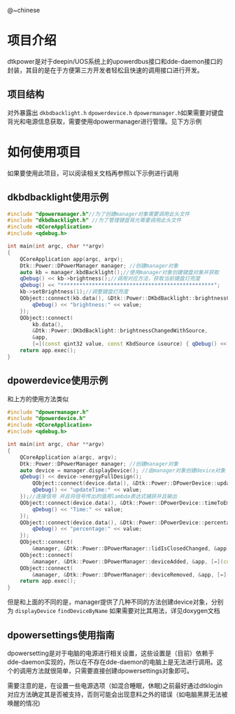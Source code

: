 @~chinese

# 项目介绍

dtkpower是对于deepin/UOS系统上的upowerdbus接口和dde-daemon接口的封装，其目的是在于方便第三方开发者轻松且快速的调用接口进行开发。

## 项目结构

对外暴露出 `dkbdbacklight.h` `dpowerdevice.h` `dpowermanager.h`如果需要对键盘背光和电源信息获取，需要使用dpowermanager进行管理。见下方示例

# 如何使用项目

如果要使用此项目，可以阅读相关文档再参照以下示例进行调用

## dkbdbacklight使用示例

```cpp
#include "dpowermanager.h"//为了创建manager对象需要调用此头文件
#include "dkbdbacklight.h" //为了管理键盘背光需要调用此头文件
#include <QCoreApplication>
#include <qdebug.h>

int main(int argc, char **argv)
{
    QCoreApplication app(argc, argv);
    Dtk::Power::DPowerManager manager; //创建manager对象
    auto kb = manager.kbdBacklight();//使用manager对象创建键盘对象并获取
    qDebug() << kb->brightness();//调用对应方法，获取当前键盘灯亮度
    qDebug() << "*************************************************";
    kb->setBrightness(1);//调整键盘灯亮度
    QObject::connect(kb.data(), &Dtk::Power::DKbdBacklight::brightnessChanged, &app, [=](const qint32 value) {
        qDebug() << "brightness:" << value;
    });
    QObject::connect(
        kb.data(),
        &Dtk::Power::DKbdBacklight::brightnessChangedWithSource,
        &app,
        [=](const qint32 value, const KbdSource &source) { qDebug() << "brightness:" << value << static_cast<int>(source); });//连接信号并且用lambda表达式捕获信号值强制转换为int类型输出
    return app.exec();
}
```

## dpowerdevice使用示例

和上方的使用方法类似

```cpp
#include "dpowermanager.h"
#include "dpowerdevice.h"
#include <QCoreApplication>
#include <qdebug.h>

int main(int argc, char **argv)
{
    QCoreApplication a(argc, argv);
    Dtk::Power::DPowerManager manager; //创建manager对象
    auto device = manager.displayDevice(); //由manager对象创建device对象
    qDebug() << device->energyFullDesign();
        QObject::connect(device.data(), &Dtk::Power::DPowerDevice::updateTimeChanged, &app, [=](const QDateTime &value) {
        qDebug() << "updateTime:" << value;
    });//连接信号 并且将信号传出的值用lambda表达式捕获并且输出
    QObject::connect(device.data(), &Dtk::Power::DPowerDevice::timeToEmptyChanged, &app, [=](const qint64 value) {
        qDebug() << "Time:" << value;
    });
    QObject::connect(device.data(), &Dtk::Power::DPowerDevice::percentageChanged, &app, [=](const double value) {
        qDebug() << "percentage:" << value;
    });
    QObject::connect(
        &manager, &Dtk::Power::DPowerManager::lidIsClosedChanged, &app, [=](const bool value) { qDebug() << "Lid:" << value; }); //这个是powermanager的信号
    QObject::connect(
        &manager, &Dtk::Power::DPowerManager::deviceAdded, &app, [=](const QString &name) { qDebug() << "name:" << name; });
    QObject::connect(
        &manager, &Dtk::Power::DPowerManager::deviceRemoved, &app, [=](const QString &name) { qDebug() << "nameRM:" << name; });
    return app.exec();
}
```

但是和上面的不同的是，manager提供了几种不同的方法创建device对象，分别为 `displayDevice` `findDeviceByName` 如果需要对比其用法，详见doxygen文档

## dpowersettings使用指南

dpowersetting是对于电脑的电源进行相关设置，这些设置是（目前）依赖于dde-daemon实现的，所以在不存在dde-daemon的电脑上是无法进行调用。这个的调用方法就很简单，只需要直接创建dpowersettings对象即可。

需要注意的是，在设置一些电源选项（如混合睡眠，休眠)之前最好通过dtklogin对应方法确定其是否被支持，否则可能会出现意料之外的错误（如电脑黑屏无法被唤醒的情况)
